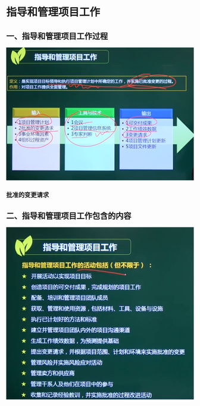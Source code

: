 # 指导和管理项目工作

## 一、指导和管理项目工作过程

![image-20210320145251169](../picture/image-20210320145251169.png)

### 批准的变更请求







## 二、指导和管理项目工作包含的内容

![image-20210320145417354](../picture/image-20210320145417354.png)
